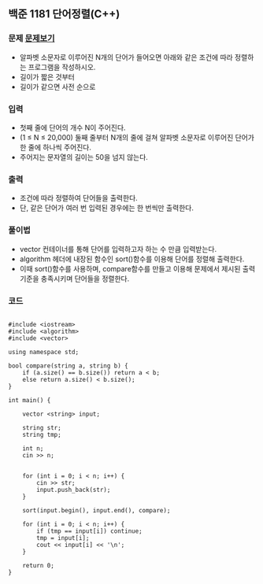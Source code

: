 ## 백준 1181 단어정렬(C++)

### 문제 [문제보기](https://www.acmicpc.net/problem/1181)
 - 알파벳 소문자로 이루어진 N개의 단어가 들어오면 아래와 같은 조건에 따라 정렬하는 프로그램을 작성하시오.
 - 길이가 짧은 것부터
 - 길이가 같으면 사전 순으로

### 입력
 - 첫째 줄에 단어의 개수 N이 주어진다. 
 - (1 ≤ N ≤ 20,000) 둘째 줄부터 N개의 줄에 걸쳐 알파벳 소문자로 이루어진 단어가 한 줄에 하나씩 주어진다. 
 - 주어지는 문자열의 길이는 50을 넘지 않는다.

### 출력
 - 조건에 따라 정렬하여 단어들을 출력한다. 
 - 단, 같은 단어가 여러 번 입력된 경우에는 한 번씩만 출력한다. 

### 풀이법
 - vector 컨테이너를 통해 단어를 입력하고자 하는 수 만큼 입력받는다.
 - algorithm 헤더에 내장된 함수인 sort()함수를 이용해 단어를 정렬해 출력한다.
 - 이때 sort()함수를 사용하며, compare함수를 만들고 이용해 문제에서 제시된 출력기준을 충족시키며 단어들을 정렬한다.


### 코드
```

#include <iostream>
#include <algorithm>
#include <vector>

using namespace std;

bool compare(string a, string b) {
    if (a.size() == b.size()) return a < b;
    else return a.size() < b.size();
}

int main() {

    vector <string> input;
    
    string str;
    string tmp;
    
    int n;
    cin >> n;
  

    for (int i = 0; i < n; i++) {
        cin >> str;
        input.push_back(str);
    }

    sort(input.begin(), input.end(), compare);

    for (int i = 0; i < n; i++) {
        if (tmp == input[i]) continue;
        tmp = input[i];
        cout << input[i] << '\n';
    }
    
    return 0;
}
```
